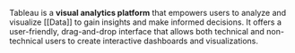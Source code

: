 Tableau is a **visual analytics platform** that empowers users to analyze and visualize [[Data]] to gain insights and make informed decisions. It offers a user-friendly, drag-and-drop interface that allows both technical and non-technical users to create interactive dashboards and visualizations. 